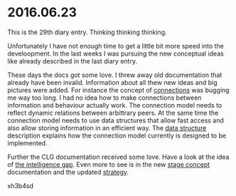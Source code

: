 # 2016.06.23
This is the 29th diary entry. Thinking thinking thinking.

Unfortunately I have not enough time to get a little bit more speed into the
develoopment. In the last weeks I was pursuing the new conceptual ideas like
already described in the last diary entry.

These days the docs got some love. I threw away old documentation that already
have been invalid. Information about all thew new ideas and big pictures were
added. For instance the concept of [connections](/doc/concept/connection.md)
was bugging me way too long. I had no idea how to make connections between
information and behaviour actually work. The connection model needs to reflect
dynamic relations between arbittrary peers. At the same time the connection
model needs to use data structures that allow fast access and also allow
storing information in an efficient way. The [data
structure](/doc/concept/connection.md) description explains how the connection
model currently is designed to be implemented.

Further the CLG documentation received some love. Have a look at the idea of
[the intelligence gap](/doc/concept/clg.md#the-intelligence-gap). Even more to
see is in the new [stage concept](/doc/concept/stage.md) documentation and the
updated [strategy](/doc/concept/strategy.md).

xh3b4sd
